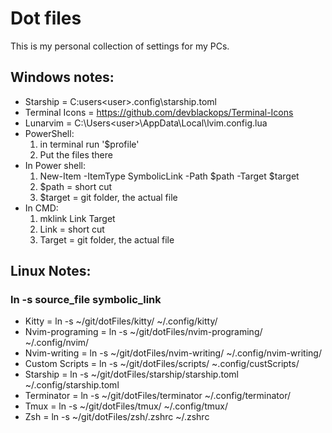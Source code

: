 # Dot files
This is my personal collection of settings for my PCs.

## Windows notes:
- Starship = C:users\<user>\.config\starship.toml
- Terminal Icons = https://github.com/devblackops/Terminal-Icons
- Lunarvim = C:\Users\<user>\AppData\Local\lvim\.config.lua
- PowerShell:
  1. in terminal run '$profile'
  2. Put the files there
 - In Power shell:
    1. New-Item -ItemType SymbolicLink -Path $path -Target $target
    2. $path = short cut
    3. $target = git folder, the actual file
 - In CMD:
   1. mklink Link Target
   2. Link = short cut
   3. Target = git folder, the actual file

## Linux Notes:
### ln -s source_file symbolic_link

- Kitty = ln -s ~/git/dotFiles/kitty/ ~/.config/kitty/
- Nvim-programing = ln -s ~/git/dotFiles/nvim-programing/ ~/.config/nvim/
- Nvim-writing = ln -s ~/git/dotFiles/nvim-writing/ ~/.config/nvim-writing/
- Custom Scripts = ln -s ~/git/dotFiles/scripts/ ~.config/custScripts/ 
- Starship = ln -s ~/git/dotFiles/starship/starship.toml ~/.config/starship.toml
- Terminator = ln -s ~/git/dotFiles/terminator ~/.config/terminator/
- Tmux = ln -s ~/git/dotFiles/tmux/ ~/.config/tmux/
- Zsh = ln -s ~/git/dotFiles/zsh/.zshrc ~/.zshrc

                                                        
